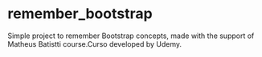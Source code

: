 # remember_bootstrap

Simple project to remember Bootstrap concepts, made with the support of Matheus Batistti course.Curso developed by Udemy.
